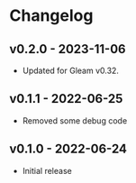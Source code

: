 # Changelog

## v0.2.0 - 2023-11-06

- Updated for Gleam v0.32.

## v0.1.1 - 2022-06-25

- Removed some debug code

## v0.1.0 - 2022-06-24

- Initial release
